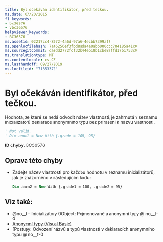 ```yaml
---
title: Byl očekáván identifikátor, před tečkou.
ms.date: 07/20/2015
f1_keywords:
- bc36576
- vbc36576
helpviewer_keywords:
- BC36576
ms.assetid: 02217cc4-8972-4a6d-97a6-4ecbb7399af2
ms.openlocfilehash: 7a46256ef3fbd8ada4a0abb000ccc704185a41c0
ms.sourcegitcommit: da2dd2772fcf32b44eb18b1cbe8affd17b1753c9
ms.translationtype: MT
ms.contentlocale: cs-CZ
ms.lasthandoff: 09/27/2019
ms.locfileid: "71353372"
---
```

# <a name="identifier-expected-preceded-with-a-period"></a>Byl očekáván identifikátor, před tečkou.
Hodnota, ze které se nedá odvodit název vlastnosti, je zahrnutá v seznamu inicializátorů deklarace anonymního typu bez přiřazení k názvu vlastnosti.  
  
```vb  
' Not valid.  
' Dim anon1 = New With {.grade = 100, 95}  
```  
  
 **ID chyby:** BC36576  
  
## <a name="to-correct-this-error"></a>Oprava této chyby  
  
- Zadejte název vlastnosti pro každou hodnotu v seznamu inicializátorů, jak je znázorněno v následujícím kódu:  
  
    ```vb  
    Dim anon2 = New With {.grade1 = 100, .grade2 = 95}  
    ```  
  
## <a name="see-also"></a>Viz také:

- @no__t – Inicializátory 0Object: Pojmenované a anonymní typy @ no__t-0
- [Anonymní typy (Visual Basic)](../programming-guide/language-features/objects-and-classes/anonymous-types.md)
- [Postupy: Odvození názvů a typů vlastností v deklaracích anonymního typu @ no__t-0

